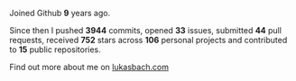 Joined Github **9** years ago.

Since then I pushed **3944** commits, opened **33** issues, submitted **44** pull requests, received **752** stars across **106** personal projects and contributed to **15** public repositories.

Find out more about me on [lukasbach.com](https://lukasbach.com)
